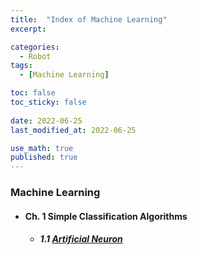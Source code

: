 ```yaml
---
title:  "Index of Machine Learning"
excerpt: 

categories:
  - Robot
tags:
  - [Machine Learning]

toc: false
toc_sticky: false
 
date: 2022-06-25
last_modified_at: 2022-06-25

use_math: true
published: true
---
```


### Machine Learning
- #### Ch. 1 Simple Classification Algorithms
  - ##### 1.1 [Artificial Neuron](https://pyohyu.github.io/robot/ml1.1/)